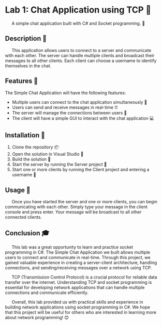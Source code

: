 # Lab 1: Chat Application using TCP 💬

&ensp; &ensp; A simple chat application built with C# and Socket programming. 🔌

## Description 📝

&ensp; &ensp; This application allows users to connect to a server and communicate with each other. The server can handle multiple clients and broadcast their messages to all other clients. Each client can choose a username to identify themselves in the chat.

## Features 🌟

The Simple Chat Application will have the following features:

- Multiple users can connect to the chat application simultaneously 👥
- Users can send and receive messages in real-time ⏰
- The server will manage the connections between users 🔗
- The client will have a simple GUI to interact with the chat application 💻

## Installation 💾

1. Clone the repository 📦
2. Open the solution in Visual Studio 🧰
3. Build the solution 🔨
4. Start the server by running the Server project 🚀
5. Start one or more clients by running the Client project and entering a username 🚀

## Usage 📖

&ensp; &ensp; Once you have started the server and one or more clients, you can begin communicating with each other. Simply type your message in the client console and press enter. Your message will be broadcast to all other connected clients.

## Conclusion 🎓

&ensp; &ensp; This lab was a great opportunity to learn and practice socket programming in C#. The Simple Chat Application we built allows multiple users to connect and communicate in real-time. Through this project, we gained valuable experience in creating a server-client architecture, handling connections, and sending/receiving messages over a network using TCP.

&ensp; &ensp; TCP (Transmission Control Protocol) is a crucial protocol for reliable data transfer over the internet. Understanding TCP and socket programming is essential for developing network applications that can handle multiple connections and communicate efficiently.

&ensp; &ensp; Overall, this lab provided us with practical skills and experience in building network applications using socket programming in C#. We hope that this project will be useful for others who are interested in learning more about network programming! 😊
